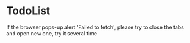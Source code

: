 # TodoList

If the browser pops-up alert 'Failed to fetch', please try to close the tabs and open new one, try it several time
